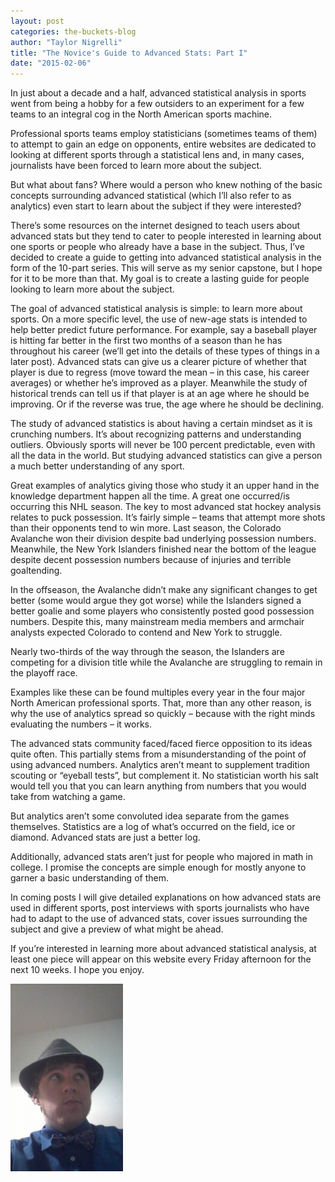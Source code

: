 ```yaml
---
layout: post
categories: the-buckets-blog
author: "Taylor Nigrelli"
title: "The Novice's Guide to Advanced Stats: Part I"
date: "2015-02-06"
---
```


In just about a decade and a half, advanced statistical analysis in sports went from being a hobby for a few outsiders to an experiment for a few teams to an integral cog in the North American sports machine.

Professional sports teams employ statisticians (sometimes teams of them) to attempt to gain an edge on opponents, entire websites are dedicated to looking at different sports through a statistical lens and, in many cases, journalists have been forced to learn more about the subject.

But what about fans? Where would a person who knew nothing of the basic concepts surrounding advanced statistical (which I’ll also refer to as analytics) even start to learn about the subject if they were interested?

There’s some resources on the internet designed to teach users about advanced stats but they tend to cater to people interested in learning about one sports or people who already have a base in the subject. Thus, I’ve decided to create a guide to getting into advanced statistical analysis in the form of the 10-part series. This will serve as my senior capstone, but I hope for it to be more than that. My goal is to create a lasting guide for people looking to learn more about the subject.

The goal of advanced statistical analysis is simple: to learn more about sports. On a more specific level, the use of new-age stats is intended to help better predict future performance. For example, say a baseball player is hitting far better in the first two months of a season than he has throughout his career (we’ll get into the details of these types of things in a later post). Advanced stats can give us a clearer picture of whether that player is due to regress (move toward the mean – in this case, his career averages) or whether he’s improved as a player. Meanwhile the study of historical trends can tell us if that player is at an age where he should be improving. Or if the reverse was true, the age where he should be declining.

The study of advanced statistics is about having a certain mindset as it is crunching numbers. It’s about recognizing patterns and understanding outliers. Obviously sports will never be 100 percent predictable, even with all the data in the world. But studying advanced statistics can give a person a much better understanding of any sport.

Great examples of analytics giving those who study it an upper hand in the knowledge department happen all the time. A great one occurred/is occurring this NHL season. The key to most advanced stat hockey analysis relates to puck possession. It’s fairly simple – teams that attempt more shots than their opponents tend to win more. Last season, the Colorado Avalanche won their division despite bad underlying possession numbers. Meanwhile, the New York Islanders finished near the bottom of the league despite decent possession numbers because of injuries and terrible goaltending.

In the offseason, the Avalanche didn’t make any significant changes to get better (some would argue they got worse) while the Islanders signed a better goalie and some players who consistently posted good possession numbers. Despite this, many mainstream media members and armchair analysts expected Colorado to contend and New York to struggle.

Nearly two-thirds of the way through the season, the Islanders are competing for a division title while the Avalanche are struggling to remain in the playoff race.

Examples like these can be found multiples every year in the four major North American professional sports. That, more than any other reason, is why the use of analytics spread so quickly – because with the right minds evaluating the numbers – it works.

The advanced stats community faced/faced fierce opposition to its ideas quite often. This partially stems from a misunderstanding of the point of using advanced numbers. Analytics aren’t meant to supplement tradition scouting or “eyeball tests”, but complement it. No statistician worth his salt would tell you that you can learn anything from numbers that you would take from watching a game.

But analytics aren’t some convoluted idea separate from the games themselves. Statistics are a log of what’s occurred on the field, ice or diamond. Advanced stats are just a better log.

Additionally, advanced stats aren’t just for people who majored in math in college. I promise the concepts are simple enough for mostly anyone to garner a basic understanding of them.

In coming posts I will give detailed explanations on how advanced stats are used in different sports, post interviews with sports journalists who have had to adapt to the use of advanced stats, cover issues surrounding the subject and give a preview of what might be ahead.

If you’re interested in learning more about advanced statistical analysis, at least one piece will appear on this website every Friday afternoon for the next 10 weeks. I hope you enjoy.

[![prrrrrrroooooom](images/prrrrrrroooooom-180x300.jpg)](http://www.thehighscreen.com/wp-content/uploads/2015/02/prrrrrrroooooom.jpg)
